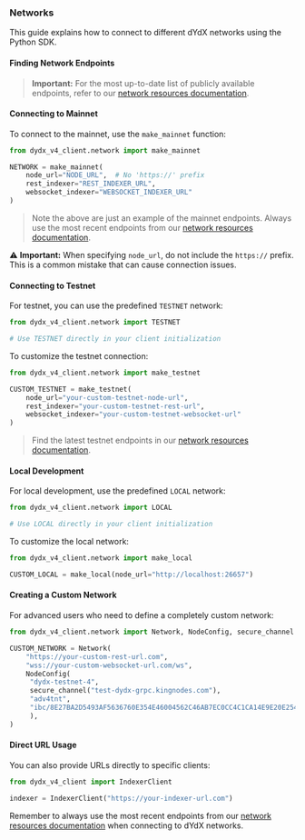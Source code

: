 ### Networks

This guide explains how to connect to different dYdX networks using the Python SDK.

#### Finding Network Endpoints

> **Important:** For the most up-to-date list of publicly available endpoints, refer to our [network resources documentation](https://docs.dydx.exchange/infrastructure_providers-network/resources#networks-repositories).

#### Connecting to Mainnet

To connect to the mainnet, use the `make_mainnet` function:

```python
from dydx_v4_client.network import make_mainnet

NETWORK = make_mainnet(
    node_url="NODE_URL",  # No 'https://' prefix
    rest_indexer="REST_INDEXER_URL",
    websocket_indexer="WEBSOCKET_INDEXER_URL"
)
```

> Note the above are just an example of the mainnet endpoints. Always use the most recent endpoints from our [network resources documentation](https://docs.dydx.exchange/infrastructure_providers-network/resources#indexer-endpoints).

⚠️ **Important:** When specifying `node_url`, do not include the `https://` prefix. This is a common mistake that can cause connection issues.

#### Connecting to Testnet

For testnet, you can use the predefined `TESTNET` network:

```python
from dydx_v4_client.network import TESTNET

# Use TESTNET directly in your client initialization
```

To customize the testnet connection:

```python
from dydx_v4_client.network import make_testnet

CUSTOM_TESTNET = make_testnet(
    node_url="your-custom-testnet-node-url",
    rest_indexer="your-custom-testnet-rest-url",
    websocket_indexer="your-custom-testnet-websocket-url"
)
```

> Find the latest testnet endpoints in our [network resources documentation](https://docs.dydx.exchange/infrastructure_providers-network/resources#networks-repositories).

#### Local Development

For local development, use the predefined `LOCAL` network:

```python
from dydx_v4_client.network import LOCAL

# Use LOCAL directly in your client initialization
```

To customize the local network:

```python
from dydx_v4_client.network import make_local

CUSTOM_LOCAL = make_local(node_url="http://localhost:26657")
```

#### Creating a Custom Network

For advanced users who need to define a completely custom network:

```python
from dydx_v4_client.network import Network, NodeConfig, secure_channel

CUSTOM_NETWORK = Network(
    "https://your-custom-rest-url.com",
    "wss://your-custom-websocket-url.com/ws",
    NodeConfig(
     "dydx-testnet-4",
     secure_channel("test-dydx-grpc.kingnodes.com"),
     "adv4tnt",
     "ibc/8E27BA2D5493AF5636760E354E46004562C46AB7EC0CC4C1CA14E9E20E2545B5",
     ),
)
```

#### Direct URL Usage

You can also provide URLs directly to specific clients:

```python
from dydx_v4_client import IndexerClient

indexer = IndexerClient("https://your-indexer-url.com")
```

Remember to always use the most recent endpoints from our [network resources documentation](https://docs.dydx.exchange/infrastructure_providers-network/resources#networks-repositories) when connecting to dYdX networks.

